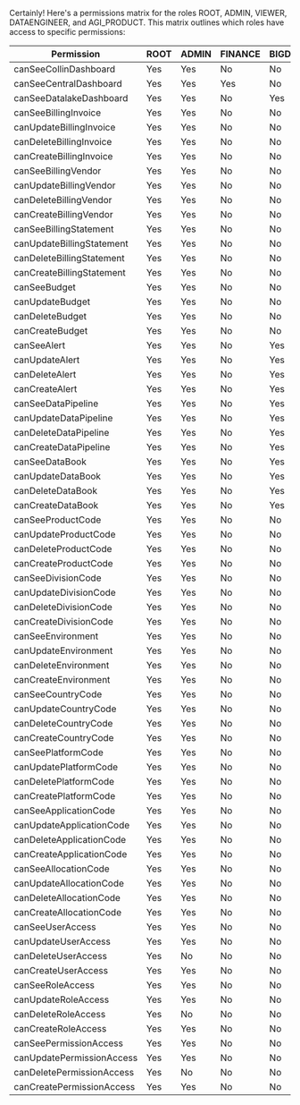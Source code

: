 Certainly! Here's a permissions matrix for the roles ROOT, ADMIN, VIEWER, DATAENGINEER, and AGI_PRODUCT. This matrix outlines which roles have access to specific permissions:

| Permission                | ROOT | ADMIN | FINANCE | BIGDATA | AGI_TEAM |
| ------------------------- | ---- | ----- | ------- | ------- | -------- |
| canSeeCollinDashboard     | Yes  | Yes   | No      | No      | Yes      |
| canSeeCentralDashboard    | Yes  | Yes   | Yes     | No      | No       |
| canSeeDatalakeDashboard   | Yes  | Yes   | No      | Yes     | No       |
| canSeeBillingInvoice      | Yes  | Yes   | No      | No      | No       |
| canUpdateBillingInvoice   | Yes  | Yes   | No      | No      | No       |
| canDeleteBillingInvoice   | Yes  | Yes   | No      | No      | No       |
| canCreateBillingInvoice   | Yes  | Yes   | No      | No      | No       |
| canSeeBillingVendor       | Yes  | Yes   | No      | No      | No       |
| canUpdateBillingVendor    | Yes  | Yes   | No      | No      | No       |
| canDeleteBillingVendor    | Yes  | Yes   | No      | No      | No       |
| canCreateBillingVendor    | Yes  | Yes   | No      | No      | No       |
| canSeeBillingStatement    | Yes  | Yes   | No      | No      | No       |
| canUpdateBillingStatement | Yes  | Yes   | No      | No      | No       |
| canDeleteBillingStatement | Yes  | Yes   | No      | No      | No       |
| canCreateBillingStatement | Yes  | Yes   | No      | No      | No       |
| canSeeBudget              | Yes  | Yes   | No      | No      | No       |
| canUpdateBudget           | Yes  | Yes   | No      | No      | No       |
| canDeleteBudget           | Yes  | Yes   | No      | No      | No       |
| canCreateBudget           | Yes  | Yes   | No      | No      | No       |
| canSeeAlert               | Yes  | Yes   | No      | Yes     | No       |
| canUpdateAlert            | Yes  | Yes   | No      | Yes     | No       |
| canDeleteAlert            | Yes  | Yes   | No      | Yes     | No       |
| canCreateAlert            | Yes  | Yes   | No      | Yes     | No       |
| canSeeDataPipeline        | Yes  | Yes   | No      | Yes     | No       |
| canUpdateDataPipeline     | Yes  | Yes   | No      | Yes     | No       |
| canDeleteDataPipeline     | Yes  | Yes   | No      | Yes     | No       |
| canCreateDataPipeline     | Yes  | Yes   | No      | Yes     | No       |
| canSeeDataBook            | Yes  | Yes   | No      | Yes     | No       |
| canUpdateDataBook         | Yes  | Yes   | No      | Yes     | No       |
| canDeleteDataBook         | Yes  | Yes   | No      | Yes     | No       |
| canCreateDataBook         | Yes  | Yes   | No      | Yes     | No       |
| canSeeProductCode         | Yes  | Yes   | No      | No      | No       |
| canUpdateProductCode      | Yes  | Yes   | No      | No      | No       |
| canDeleteProductCode      | Yes  | Yes   | No      | No      | No       |
| canCreateProductCode      | Yes  | Yes   | No      | No      | No       |
| canSeeDivisionCode        | Yes  | Yes   | No      | No      | No       |
| canUpdateDivisionCode     | Yes  | Yes   | No      | No      | No       |
| canDeleteDivisionCode     | Yes  | Yes   | No      | No      | No       |
| canCreateDivisionCode     | Yes  | Yes   | No      | No      | No       |
| canSeeEnvironment         | Yes  | Yes   | No      | No      | No       |
| canUpdateEnvironment      | Yes  | Yes   | No      | No      | No       |
| canDeleteEnvironment      | Yes  | Yes   | No      | No      | No       |
| canCreateEnvironment      | Yes  | Yes   | No      | No      | No       |
| canSeeCountryCode         | Yes  | Yes   | No      | No      | No       |
| canUpdateCountryCode      | Yes  | Yes   | No      | No      | No       |
| canDeleteCountryCode      | Yes  | Yes   | No      | No      | No       |
| canCreateCountryCode      | Yes  | Yes   | No      | No      | No       |
| canSeePlatformCode        | Yes  | Yes   | No      | No      | No       |
| canUpdatePlatformCode     | Yes  | Yes   | No      | No      | No       |
| canDeletePlatformCode     | Yes  | Yes   | No      | No      | No       |
| canCreatePlatformCode     | Yes  | Yes   | No      | No      | No       |
| canSeeApplicationCode     | Yes  | Yes   | No      | No      | No       |
| canUpdateApplicationCode  | Yes  | Yes   | No      | No      | No       |
| canDeleteApplicationCode  | Yes  | Yes   | No      | No      | No       |
| canCreateApplicationCode  | Yes  | Yes   | No      | No      | No       |
| canSeeAllocationCode      | Yes  | Yes   | No      | No      | No       |
| canUpdateAllocationCode   | Yes  | Yes   | No      | No      | No       |
| canDeleteAllocationCode   | Yes  | Yes   | No      | No      | No       |
| canCreateAllocationCode   | Yes  | Yes   | No      | No      | No       |
| canSeeUserAccess          | Yes  | Yes   | No      | No      | No       |
| canUpdateUserAccess       | Yes  | Yes   | No      | No      | No       |
| canDeleteUserAccess       | Yes  | No    | No      | No      | No       |
| canCreateUserAccess       | Yes  | Yes   | No      | No      | No       |
| canSeeRoleAccess          | Yes  | Yes   | No      | No      | No       |
| canUpdateRoleAccess       | Yes  | Yes   | No      | No      | No       |
| canDeleteRoleAccess       | Yes  | No    | No      | No      | No       |
| canCreateRoleAccess       | Yes  | Yes   | No      | No      | No       |
| canSeePermissionAccess    | Yes  | Yes   | No      | No      | No       |
| canUpdatePermissionAccess | Yes  | Yes   | No      | No      | No       |
| canDeletePermissionAccess | Yes  | No    | No      | No      | No       |
| canCreatePermissionAccess | Yes  | Yes   | No      | No      | No       |

